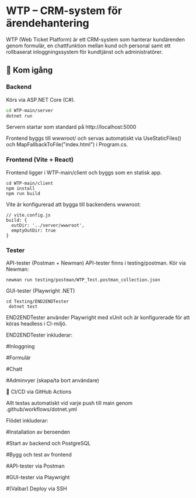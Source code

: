 # WTP – CRM-system för ärendehantering

WTP (Web Ticket Platform) är ett CRM-system som hanterar kundärenden genom formulär, 
en chattfunktion mellan kund och personal samt ett rollbaserat inloggningssystem 
för kundtjänst och administratörer.

## 🚀 Kom igång

### Backend

Körs via ASP.NET Core (C#).

```bash
cd WTP-main/server
dotnet run
```
Servern startar som standard på http://localhost:5000

Frontend byggs till wwwroot/ och servas automatiskt via 
UseStaticFiles() och MapFallbackToFile("index.html") i Program.cs.


### Frontend (Vite + React)

Frontend ligger i WTP-main/client och byggs som en statisk app.

```
cd WTP-main/client
npm install
npm run build
````

Vite är konfigurerad att bygga till backendens wwwroot:

````
// vite.config.js
build: {
  outDir: '../server/wwwroot',
  emptyOutDir: true
}
````

### Tester
API-tester (Postman + Newman)
API-tester finns i testing/postman.
Kör via Newman:

````
newman run testing/postman/WTP_Test.postman_collection.json
````

GUI-tester (Playwright .NET)

````
cd Testing/END2ENDTester
 dotnet test
````
END2ENDTester använder Playwright med xUnit och är 
konfigurerade för att köras headless i CI-miljö. 

END2ENDTester inkluderar:

  #Inloggning
  
  #Formulär
  
  #Chatt
  
  #Adminvyer (skapa/ta bort användare)


🤖 CI/CD via GitHub Actions

Allt testas automatiskt vid varje push till main genom 
.github/workflows/dotnet.yml

Flödet inkluderar:

  #Installation av beroenden

  #Start av backend och PostgreSQL

  #Bygg och test av frontend

  #API-tester via Postman

  #GUI-tester via Playwright

  #(Valbar) Deploy via SSH
